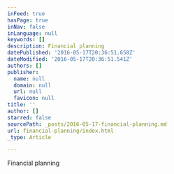 ```yaml
---
inFeed: true
hasPage: true
inNav: false
inLanguage: null
keywords: []
description: Financial planning
datePublished: '2016-05-17T20:36:51.658Z'
dateModified: '2016-05-17T20:36:51.541Z'
authors: []
publisher:
  name: null
  domain: null
  url: null
  favicon: null
title: ''
author: []
starred: false
sourcePath: _posts/2016-05-17-financial-planning.md
url: financial-planning/index.html
_type: Article

---
```

Financial planning